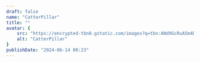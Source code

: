 ```yaml
---
draft: false
name: "CatterPillar"
title: ""
avatar: {
    src: "https://encrypted-tbn0.gstatic.com/images?q=tbn:ANd9GcRuA5m4DQzYD0dup8TmbG7bpIQWQHz9IVCMiQ&s",
    alt: "CatterPillar"
}
publishDate: "2024-06-14 00:23"
---
```

